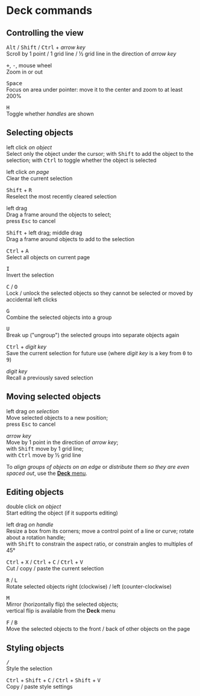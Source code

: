# Deck commands

## Controlling the view

<kbd>Alt</kbd> / <kbd>Shift</kbd> / <kbd>Ctrl</kbd> + *arrow key*  
Scroll by 1 point / 1 grid line / ½ grid line in the direction of *arrow key*

<kbd>+</kbd>, <kbd>-</kbd>, mouse wheel  
Zoom in or out

<kbd>Space</kbd>  
Focus on area under pointer: move it to the center and zoom to at least 200%

<kbd>H</kbd>  
Toggle whether *handles* are shown

## Selecting objects

left click *on object*  
Select only the object under the cursor;
with <kbd>Shift</kbd> to add the object to the selection;
with <kbd>Ctrl</kbd> to toggle whether the object is selected

left click *on page*  
Clear the current selection

<kbd>Shift</kbd> + <kbd>R</kbd>  
Reselect the most recently cleared selection

left drag  
Drag a frame around the objects to select;  
press <kbd>Esc</kbd> to cancel

<kbd>Shift</kbd> + left drag; middle drag  
Drag a frame around objects to add to the selection

<kbd>Ctrl</kbd> + <kbd>A</kbd>  
Select all objects on current page

<kbd>I</kbd>  
Invert the selection

<kbd>C</kbd> / <kbd>O</kbd>  
Lock / unlock the selected objects so they cannot be selected or moved by accidental left clicks

<kbd>G</kbd>  
Combine the selected objects into a group

<kbd>U</kbd>  
Break up ("ungroup") the selected groups into separate objects again

<kbd>Ctrl</kbd> + *digit key*  
Save the current selection for future use (where *digit key* is a key from <kbd>0</kbd> to <kbd>9</kbd>)

*digit key*   
Recall a previously saved selection

## Moving selected objects

left drag *on selection*  
Move selected objects to a new position;  
press <kbd>Esc</kbd> to cancel

*arrow key*  
Move by 1 point in the direction of *arrow key*;  
with <kbd>Shift</kbd> move by 1 grid line;  
with <kbd>Ctrl</kbd> move by ½ grid line

To *align groups of objects on an edge* or *distribute them so they are even spaced out*, use the [**Deck** menu](um-menu-bar.md).

## Editing objects

double click *on object*  
Start editing the object (if it supports editing)

left drag *on handle*  
Resize a box from its corners; move a control point of a line or curve; rotate about a rotation handle;  
with <kbd>Shift</kbd> to constrain the aspect ratio, or constrain angles to multiples of 45°

<kbd>Ctrl</kbd> + <kbd>X</kbd> / <kbd>Ctrl</kbd> + <kbd>C</kbd> / <kbd>Ctrl</kbd> + <kbd>V</kbd>  
Cut / copy / paste the current selection

<kbd>R</kbd> / <kbd>L</kbd>  
Rotate selected objects right (clockwise) / left (counter-clockwise)

<kbd>M</kbd>  
Mirror (horizontally flip) the selected objects;  
vertical flip is available from the **Deck** menu

<kbd>F</kbd> / <kbd>B</kbd>  
Move the selected objects to the front / back of other objects on the page

## Styling objects

<kbd>/</kbd>  
Style the selection

<kbd>Ctrl</kbd> + <kbd>Shift</kbd> + <kbd>C</kbd> / <kbd>Ctrl</kbd> + <kbd>Shift</kbd> + <kbd>V</kbd>  
Copy / paste style settings